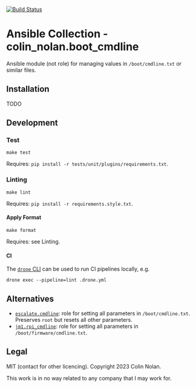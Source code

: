 [![Build Status](https://ci.colinnolan.uk/api/badges/colin-nolan/ansible-module-boot-cmdline/status.svg)](https://ci.colinnolan.uk/colin-nolan/ansible-module-boot-cmdline)

# Ansible Collection - colin_nolan.boot_cmdline

Ansible module (not role) for managing values in `/boot/cmdline.txt` or similar files.

## Installation

TODO

## Development

### Test

```shell
make test
```

Requires: `pip install -r tests/unit/plugins/requirements.txt`.

### Linting

```shell
make lint
```

Requires: `pip install -r requirements.style.txt`.

#### Apply Format

```shell
make format
```

Requires: see Linting.

#### CI

The [`drone` CLI](https://docs.drone.io/cli/install/) can be used to run CI pipelines locally, e.g.

```shell
drone exec --pipeline=lint .drone.yml
```

## Alternatives

- [`escalate.cmdline`](https://github.com/escalate/ansible-raspberry-cmdline): role for setting all parameters in `/boot/cmdline.txt`. Preserves `root` but resets all other parameters.
- [`jm1.rpi_cmdline`](https://github.com/JM1/ansible-role-jm1-rpi-cmdline): role for setting all parameters in `/boot/firmware/cmdline.txt`.

## Legal

MIT (contact for other licencing). Copyright 2023 Colin Nolan.

This work is in no way related to any company that I may work for.

